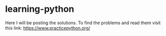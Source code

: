 # learning-python

Here I will be posting the solutions.
To find the problems and read them visit this link: https://www.practicepython.org/